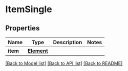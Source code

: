 # ItemSingle

## Properties
Name | Type | Description | Notes
------------ | ------------- | ------------- | -------------
**item** | [**Element**](Element.md) |  | 

[[Back to Model list]](../README.md#documentation-for-models) [[Back to API list]](../README.md#documentation-for-api-endpoints) [[Back to README]](../README.md)


